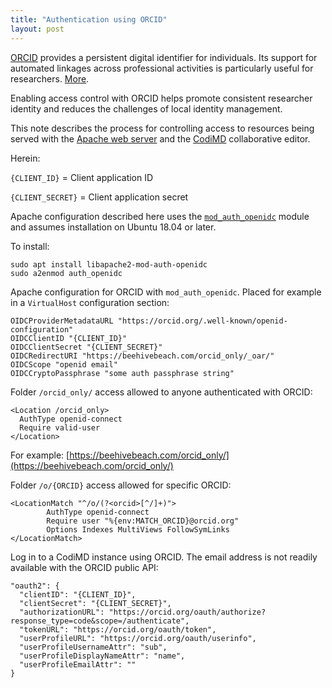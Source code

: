 ```yaml
---
title: "Authentication using ORCID"
layout: post
---
```


[ORCID](https://orcid.org/) provides a persistent digital identifier for individuals. Its support
for automated linkages across professional activities is particularly
useful for researchers. [More](https://orcid.org/about/what-is-orcid/mission).

<!--more-->

Enabling access control with ORCID helps promote consistent researcher identity
and reduces the challenges of local identity management.

This note describes the process for controlling access to resources being
served with the [Apache web server](https://httpd.apache.org/) and the
[CodiMD](https://github.com/hackmdio/codimd) collaborative editor.

Herein:

`{CLIENT_ID}` = Client application ID

`{CLIENT_SECRET}` = Client application secret

Apache configuration described here uses the
[`mod_auth_openidc`](https://github.com/zmartzone/mod_auth_openidc) module and
assumes installation on Ubuntu 18.04 or later.

To install:

```
sudo apt install libapache2-mod-auth-openidc
sudo a2enmod auth_openidc
```

Apache configuration for ORCID with `mod_auth_openidc`. Placed
for example in a `VirtualHost` configuration section:

```
OIDCProviderMetadataURL "https://orcid.org/.well-known/openid-configuration"
OIDCClientID "{CLIENT_ID}"
OIDCClientSecret "{CLIENT_SECRET}"
OIDCRedirectURI "https://beehivebeach.com/orcid_only/_oar/"
OIDCScope "openid email"
OIDCCryptoPassphrase "some auth passphrase string"
```

Folder `/orcid_only/` access allowed to anyone authenticated with ORCID:

```
<Location /orcid_only>
  AuthType openid-connect
  Require valid-user
</Location>
```

For example: [https://beehivebeach.com/orcid_only/](https://beehivebeach.com/orcid_only/)


Folder `/o/{ORCID}` access allowed for specific ORCID:

```
<LocationMatch "^/o/(?<orcid>[^/]+)">
        AuthType openid-connect
        Require user "%{env:MATCH_ORCID}@orcid.org"
        Options Indexes MultiViews FollowSymLinks
</LocationMatch>
```

Log in to a CodiMD instance using ORCID. The email address is not readily
available with the ORCID public API:

```
"oauth2": {
  "clientID": "{CLIENT_ID}",
  "clientSecret": "{CLIENT_SECRET}",
  "authorizationURL": "https://orcid.org/oauth/authorize?response_type=code&scope=/authenticate",
  "tokenURL": "https://orcid.org/oauth/token",
  "userProfileURL": "https://orcid.org/oauth/userinfo",
  "userProfileUsernameAttr": "sub",
  "userProfileDisplayNameAttr": "name",
  "userProfileEmailAttr": ""
}
```
